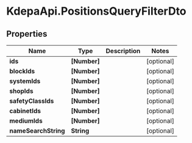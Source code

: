 # KdepaApi.PositionsQueryFilterDto

## Properties

Name | Type | Description | Notes
------------ | ------------- | ------------- | -------------
**ids** | **[Number]** |  | [optional] 
**blockIds** | **[Number]** |  | [optional] 
**systemIds** | **[Number]** |  | [optional] 
**shopIds** | **[Number]** |  | [optional] 
**safetyClassIds** | **[Number]** |  | [optional] 
**cabinetIds** | **[Number]** |  | [optional] 
**mediumIds** | **[Number]** |  | [optional] 
**nameSearchString** | **String** |  | [optional] 


